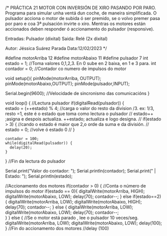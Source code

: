 /*
PRÁCTICA 21 MOTOR CON INVERSIÓN DE XIRO PASANDO POR PARO.
Programa para simular unha ventá dun coche, de maneira
simplificada. O pulsador acciona o motor de subida ó ser premido, se o volvo premer
pasa por paro e coa 3ª pulsación invirte o xiro.
Mentras os motores están accionados deben
responder ó accionamento do pulsador (responsive).

Entradas: Pulsador (dixital)
Saida: Relé (2x dixital)

Autor: Jéssica Suárez Parada
Data:12/02/2023
*/

#define motorArriba 12
#define motorAbaixo 11
#define pulsador 7
int estado = 1;      //Toma valores 0,1,2,3. En 0 sube en 2 baixa, en 1 e 3 para.
int contador = 0; //Contador co numero de impulsos do motor

void setup(){
  pinMode(motorArriba, OUTPUT);
  pinMode(motorAbaixo,OUTPUT);
  pinMode(pulsador,INPUT);
  
  Serial.begin(9600);  //Velocidade de sincronismo das comunicacións
}

void loop() {
  //Lectura pulsador
  if(digitalRead(pulsador)) {  
    estado = (++estado) % 4; //carga o valor do resto da division /3. ex: 1/3, resto =1, este é o estado que toma como lectura o pulsador 
//   estado++ ;asigna e despois actualiza. ++estado; actualiza e logo designa.
//   if(estado > 3) {  //cando o estado é maior que 2,o orde da suma e da división.
//   estado = 0;     //volve ó estado 0
//   }

    contador = 100;
    while(digitalRead(pulsador)) {
      delay(20);
    }
  }
  //Fin da lectura do pulsador
  
  Serial.print("Valor do contador: ");
  Serial.println(contador);
  Serial.print("  | Estado: ");
  Serial.println(estado);
  
  //Accionamento dos motores
  if(contador > 0) {         //Conta o número de impulsos do motor
    if(estado == 0){
    digitalWrite(motorArriba, HIGH);
    digitalWrite(motorAbaixo, LOW);
    delay(70);
    contador--;
  }
  else if(estado==2) {
    digitalWrite(motorArriba, LOW);
    digitalWrite(motorAbaixo, HIGH);
    delay(70);
    contador--;
  }
    else {
    digitalWrite(motorArriba, LOW);
    digitalWrite(motorAbaixo, LOW);
    delay(70);
    contador--;  
    }
  }
  else {      //Se o motor está parado , lee o pulsador 10 veces/seg.
    digitalWrite(motorArriba, LOW);
    digitalWrite(motorAbaixo, LOW);
    delay(100);
  }
  //Fin do accionamento dos motores
  //delay (100)
